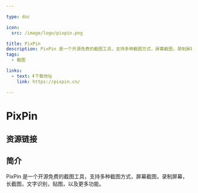 ```yaml
---

type: doc

icon:
  src: /image/logo/pixpin.png

title: PixPin
description: PixPin 是一个开源免费的截图工具，支持多种截图方式，屏幕截图，录制屏幕，长截图，文字识别，贴图，以及更多功能。
tags:
  - 截图

links:
  - text: ⏬下载地址
    link: https://pixpin.cn/

---
```


<ShowLogo />

# PixPin

<ShowTags />

<ShowBreadcrumb />

## 资源链接

<ShowLinks />

## 简介

PixPin 是一个开源免费的截图工具，支持多种截图方式，屏幕截图，录制屏幕，长截图，文字识别，贴图，以及更多功能。
